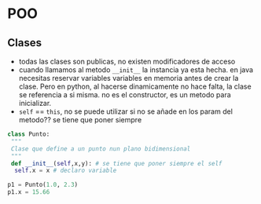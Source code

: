 # POO
## Clases
* todas las clases son publicas, no existen modificadores de acceso
* cuando llamamos al metodo `__init__` la instancia ya esta hecha. en java necesitas reservar variables variables en memoria antes de crear la clase. Pero en python, al hacerse dinamicamente
no hace falta, la clase se referencia a si misma. no es el constructor, es un metodo para inicializar.
* `self` == `this`, no se puede utilizar si no se añade en los param del metodo?? se tiene que poner siempre

```python
class Punto:
 """
 Clase que define a un punto nun plano bidimensional
 """
 def __init__(self,x,y): # se tiene que poner siempre el self
  self.x = x # declaro variable

p1 = Punto(1.0, 2.3)
p1.x = 15.66
```
